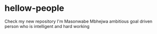 # hellow-people
Check my new repository
I'm Masonwabe Mbhejwa ambitious goal driven person who is intelligent and hard working
